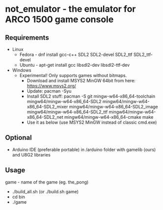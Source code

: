 # not_emulator - the emulator for ARCO 1500 game console

## Requirements
* Linux
  * Fedora - dnf install gcc-c++ SDL2 SDL2-devel SDL2_ttf SDL2_ttf-devel
  * Ubuntu - apt-get install gcc libsdl2-dev libsdl2-ttf-dev
* Windows
  * Experimental! Only supports games without bitmaps.
    * Download and install MSYS2 MinGW 64bit from here: https://www.msys2.org/
    * Update: pacman -Syu
    * Install SDL2 stuff: pacman -S git mingw-w64-x86_64-toolchain mingw64/mingw-w64-x86_64-SDL2 mingw64/mingw-w64-x86_64-SDL2_mixer mingw64/mingw-w64-x86_64-SDL2_image mingw64/mingw-w64-x86_64-SDL2_ttf mingw64/mingw-w64-x86_64-SDL2_net mingw64/mingw-w64-x86_64-cmake make
    * Use it as below (use MSYS2 MinGW instead of classic cmd.exe)

## Optional
* Arduino IDE (preferable portable) in /arduino folder with gamelib (ours) and U8G2 libraries

## Usage

game - name of the game (eg. the_pong)

* ./build_all.sh (or ./build.sh game)
* cd bin
* ./game 
